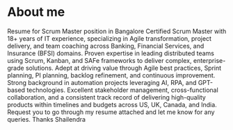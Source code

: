 # About me
Resume for Scrum Master position in Bangalore
Certified Scrum Master with 18+ years of IT experience, specializing in Agile transformation, project delivery, and team coaching across Banking, Financial Services, and Insurance (BFSI) domains. Proven expertise in leading distributed teams using Scrum, Kanban, and SAFe frameworks to deliver complex, enterprise-grade solutions. Adept at driving value through Agile best practices, Sprint planning, PI planning, backlog refinement, and continuous improvement. Strong background in automation projects leveraging AI, RPA, and GPT-based technologies. Excellent stakeholder management, cross-functional collaboration, and a consistent track record of delivering high-quality products within timelines and budgets across US, UK, Canada, and India.
Request you to go through my resume attached and let me know for any queries.
Thanks
Shailendra
